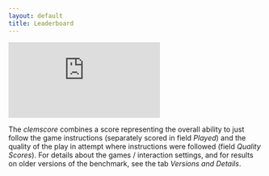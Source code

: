 ```yaml
---
layout: default
title: Leaderboard
---
```


<div class="iframe-container">
    <iframe 
		src="https://colab-potsdam-clem-leaderboard.hf.space" 
		frameborder="0">
	</iframe>
</div>

The *clemscore* combines a score representing the overall ability to just follow the game instructions (separately scored in field *Played*) and the quality of the play in attempt where instructions were followed (field *Quality Scores*). For details about the games / interaction settings, and for results on older versions of the benchmark, see the tab *Versions and Details*.

